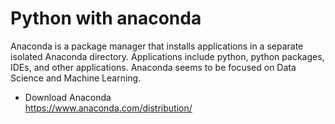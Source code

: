 # Python with anaconda
Anaconda is a package manager that installs applications in a separate isolated Anaconda directory. Applications include python, python packages, IDEs, and other applications.
Anaconda seems to be focused on Data Science and Machine Learning.

* Download Anaconda  
https://www.anaconda.com/distribution/

